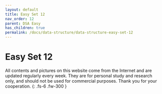```yaml
---
layout: default
title: Easy Set 12
nav_order: 12
parent: DSA Easy
has_children: true
permalink: /docs/data-structure/data-structure-easy-set-12
---
```


# Easy Set 12

All contents and pictures on this website come from the Internet and are updated regularly every week. They are for personal study and research only, and should not be used for commercial purposes. Thank you for your cooperation.
{: .fs-6 .fw-300 }

